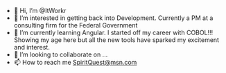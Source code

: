 - 👋 Hi, I’m @ItWorkr
- 👀 I’m interested in getting back into Development.  Currently a PM at a consulting firm for the Federal Government
- 🌱 I’m currently learning Angular. I started off my career with COBOL!!! Showing my age here but all the new tools have sparked my excitement and interest.
- 💞️ I’m looking to collaborate on ...
- 📫 How to reach me SpiritQuest@msn.com

<!---
ItWorkr/ItWorkr is a ✨ special ✨ repository because its `README.md` (this file) appears on your GitHub profile.
You can click the Preview link to take a look at your changes.
--->
